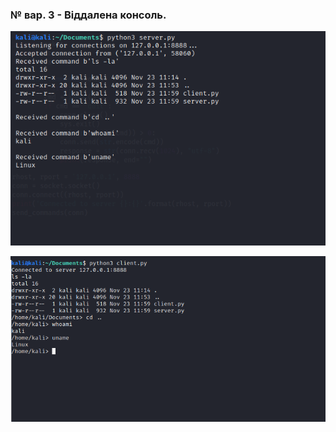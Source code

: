 ### № вар. 3 - Віддалена консоль.

<p align="center">
  <img src="./demo/screen1.png">
</p>

<p align="center">
  <img src="./demo/screen2.png">
</p>
